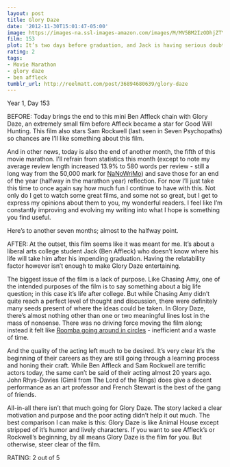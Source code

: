 ```yaml
---
layout: post
title: Glory Daze
date: '2012-11-30T15:01:47-05:00'
image: https://images-na.ssl-images-amazon.com/images/M/MV5BM2IzODhjZTYtMWYzYy00YmI5LWFkZjUtOTRkNzEyNmRlNWZkXkEyXkFqcGdeQXVyMTQxNzMzNDI@._V1_UY268_CR1,0,182,268_AL_.jpg
film: 153
plot: It’s two days before graduation, and Jack is having serious doubts about the future.
rating: 2
tags:
- Movie Marathon
- glory daze
- ben affleck
tumblr_url: http://reelmatt.com/post/36894680639/glory-daze
---
```


Year 1, Day 153

BEFORE: Today brings the end to this mini Ben Affleck chain with Glory Daze, an extremely small film before Affleck became a star for Good Will Hunting. This film also stars Sam Rockwell (last seen in Seven Psychopaths) so chances are I’ll like something about this film.

And in other news, today is also the end of another month, the fifth of this movie marathon. I’ll refrain from statistics this month (except to note my average review length increased 13.9% to 580 words per review - still a long way from the 50,000 mark for [NaNoWriMo][1]) and save those for an end of the year (halfway in the marathon year) reflection. For now I’ll just take this time to once again say how much fun I continue to have with this. Not only do I get to watch some great films, and some not so great, but I get to express my opinions about them to you, my wonderful readers. I feel like I’m constantly improving and evolving my writing into what I hope is something you find useful.

Here’s to another seven months; almost to the halfway point.

AFTER: At the outset, this film seems like it was meant for me. It’s about a liberal arts college student Jack (Ben Affleck) who doesn’t know where his life will take him after his impending graduation. Having the relatability factor however isn’t enough to make Glory Daze entertaining.

The biggest issue of the film is a lack of purpose. Like Chasing Amy, one of the intended purposes of the film is to say something about a big life question; in this case it’s life after college. But while Chasing Amy didn’t quite reach a perfect level of thought and discussion, there were definitely many seeds present of where the ideas could be taken. In Glory Daze, there’s almost nothing other than one or two meaningful lines lost in the mass of nonsense. There was no driving force moving the film along; instead it felt like [Roomba going around in circles][2] - inefficient and a waste of time.

And the quality of the acting left much to be desired. It’s very clear it’s the beginning of their careers as they are still going through a learning process and honing their craft. While Ben Affleck and Sam Rockwell are terrific actors today, the same can’t be said of their acting almost 20 years ago. John Rhys-Davies (Gimli from The Lord of the Rings) does give a decent performance as an art professor and French Stewart is the best of the gang of friends.

All-in-all there isn’t that much going for Glory Daze. The story lacked a clear motivation and purpose and the poor acting didn’t help it out much. The best comparison I can make is this: Glory Daze is like Animal House except stripped of it’s humor and lively characters. If you want to see Affleck’s or Rockwell’s beginning, by all means Glory Daze is the film for you. But otherwise, steer clear of the film.

RATING: 2 out of 5

[1]: https://nanowrimo.org
[2]: https://spectrum.ieee.org/ns/images/public_html/automaton/roomba_exposure.jpg